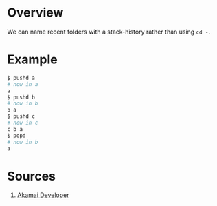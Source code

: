 # Overview

We can name recent folders with a stack-history rather than using `cd -`.

# Example

```sh
$ pushd a
# now in a
a
$ pushd b
# now in b
b a
$ pushd c
# now in c
c b a
$ popd
# now in b
a
```

# Sources

1. [Akamai Developer](https://www.youtube.com/watch?v=AVXYq8aL47Q&t=217)
